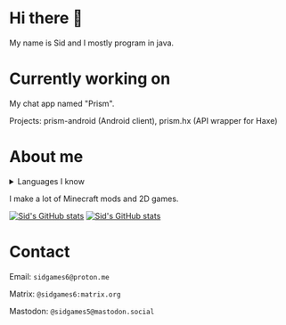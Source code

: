 <!-- github readme stats theme: calm -->

# Hi there 👋

My name is Sid and I mostly program in java.

# Currently working on

My chat app named "Prism".

Projects: prism-android (Android client), prism.hx (API wrapper for Haxe)

# About me

<details>
  <summary>Languages I know</summary>
CSS<br>
Haxe<br>
HTML<br>
Lua<br>
Java<br>
JavaScript (barely)
</details>

I make a lot of Minecraft mods and 2D games.

[![Sid's GitHub stats](https://github-readme-stats.vercel.app/api?username=sidgames5&theme=calm)](https://github.com/anuraghazra/github-readme-stats)
[![Sid's GitHub stats](https://github-readme-stats.vercel.app/api/top-langs/?username=sidgames5&layout=compact&theme=nord)](https://github.com/anuraghazra/github-readme-stats)

# Contact

Email: `sidgames6@proton.me`

Matrix: `@sidgames6:matrix.org`

Mastodon: `@sidgames5@mastodon.social`
